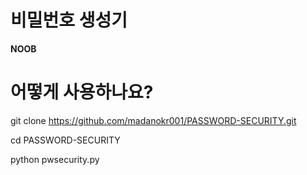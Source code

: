 # 비밀번호 생성기
**NOOB**

# 어떻게 사용하나요?
git clone https://github.com/madanokr001/PASSWORD-SECURITY.git

cd PASSWORD-SECURITY

python pwsecurity.py
